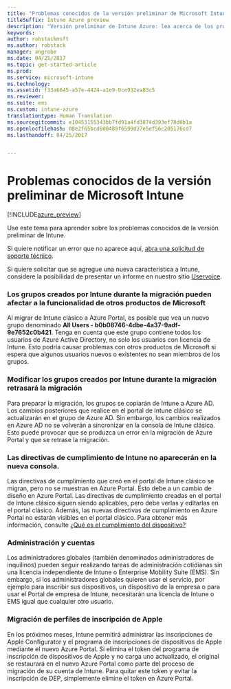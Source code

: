 ```yaml
---
title: "Problemas conocidos de la versión preliminar de Microsoft Intune"
titleSuffix: Intune Azure preview
description: "Versión preliminar de Intune Azure: lea acerca de los problemas conocidos de la versión preliminar."
keywords: 
author: robstackmsft
ms.author: robstack
manager: angrobe
ms.date: 04/25/2017
ms.topic: get-started-article
ms.prod: 
ms.service: microsoft-intune
ms.technology: 
ms.assetid: f33a6645-a57e-4424-a1e9-0ce932ea83c5
ms.reviewer: 
ms.suite: ems
ms.custom: intune-azure
translationtype: Human Translation
ms.sourcegitcommit: e10453155343bb7fd91a4fd3874d393ef78d0b1a
ms.openlocfilehash: 08e2f65bcd600489f6599d37e5ef56c205176cd7
ms.lasthandoff: 04/25/2017


---
```


# <a name="known-issues-in-the-microsoft-intune-preview"></a>Problemas conocidos de la versión preliminar de Microsoft Intune


[!INCLUDE[azure_preview](../includes/azure_preview.md)]


Use este tema para aprender sobre los problemas conocidos de la versión preliminar de Intune.

Si quiere notificar un error que no aparece aquí, [abra una solicitud de soporte técnico](https://docs.microsoft.com/intune/troubleshoot/how-to-get-support-for-microsoft-intune).

Si quiere solicitar que se agregue una nueva característica a Intune, considere la posibilidad de presentar un informe en nuestro sitio [Uservoice](https://microsoftintune.uservoice.com/forums/291681-ideas/category/189016-azure-admin-console).

### <a name="groups-created-by-intune-during-migration-might-affect-functionality-of-other-microsoft-products"></a>Los grupos creados por Intune durante la migración pueden afectar a la funcionalidad de otros productos de Microsoft

Al migrar de Intune clásico a Azure Portal, es posible que vea un nuevo grupo denominado **All Users - b0b08746-4dbe-4a37-9adf-9e7652c0b421**. Tenga en cuenta que este grupo contiene todos los usuarios de Azure Active Directory, no solo los usuarios con licencia de Intune. Esto podría causar problemas con otros productos de Microsoft si espera que algunos usuarios nuevos o existentes no sean miembros de los grupos.

### <a name="altering-groups-created-by-intune-during-migration-will-delay-migration"></a>Modificar los grupos creados por Intune durante la migración retrasará la migración

Para preparar la migración, los grupos se copiarán de Intune a Azure AD. Los cambios posteriores que realice en el portal de Intune clásico se actualizarán en el grupo de Azure AD. Sin embargo, los cambios realizados en Azure AD no se volverán a sincronizar en la consola de Intune clásica. Esto puede provocar que se produzca un error en la migración de Azure Portal y que se retrase la migración.

### <a name="compliance-policies-from-intune-will-not-show-up-in-new-console"></a>Las directivas de cumplimiento de Intune no aparecerán en la nueva consola. 

Las directivas de cumplimiento que creó en el portal de Intune clásico se migran, pero no se muestran en Azure Portal. Esto debe a un cambio de diseño en Azure Portal. Las directivas de cumplimiento creadas en el portal de Intune clásico siguen siendo aplicables, pero debe verlas y editarlas en el portal clásico.
Además, las nuevas directivas de cumplimiento en Azure Portal no estarán visibles en el portal clásico.
Para obtener más información, consulte [¿Qué es el cumplimiento del dispositivo?](https://docs.microsoft.com/intune-azure/set-device-compliance/what-is-device-compliance)




### <a name="administration-and-accounts"></a>Administración y cuentas

Los administradores globales (también denominados administradores de inquilinos) pueden seguir realizando tareas de administración cotidianas sin una licencia independiente de Intune o Enterprise Mobility Suite (EMS). Sin embargo, si los administradores globales quieren usar el servicio, por ejemplo para inscribir sus dispositivos, un dispositivo de la empresa o para usar el Portal de empresa de Intune, necesitarán una licencia de Intune o EMS igual que cualquier otro usuario.

### <a name="apple-enrollment-profile-migration"></a>Migración de perfiles de inscripción de Apple
En los próximos meses, Intune permitirá administrar las inscripciones de Apple Configurator y el programa de inscripciones de dispositivos de Apple mediante el nuevo Azure Portal. Si elimina el token del programa de inscripción de dispositivos de Apple y no carga uno actualizado, el original se restaurará en el nuevo Azure Portal como parte del proceso de migración de su cuenta de Intune. Para quitar este token y evitar la inscripción de DEP, simplemente elimine el token en Azure Portal. 

